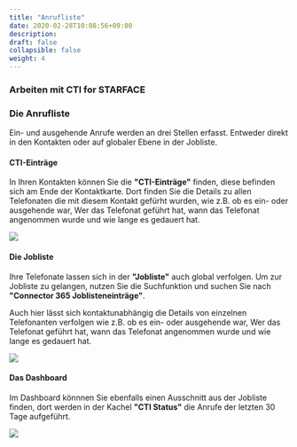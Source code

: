 ```yaml
---
title: "Anrufliste"
date: 2020-02-28T10:08:56+09:00
description: 
draft: false
collapsible: false
weight: 4
---
```

### Arbeiten mit CTI for STARFACE

### Die Anrufliste

Ein- und ausgehende Anrufe werden an drei Stellen erfasst. Entweder direkt in den Kontakten oder auf globaler Ebene in der Jobliste.

#### CTI-Einträge

In Ihren Kontakten können Sie die **"CTI-Einträge"** finden, diese befinden sich am Ende der Kontaktkarte. Dort finden Sie die Details zu allen Telefonaten die mit diesem Kontakt gefürht wurden, wie z.B. ob es ein- oder ausgehende war, Wer das Telefonat geführt hat, wann das Telefonat angenommen wurde und wie lange es gedauert hat. 

![](images/apps/ctientriesde.PNG)

#### Die Jobliste
Ihre Telefonate lassen sich in der **"Jobliste"** auch global verfolgen. Um zur Jobliste zu gelangen, nutzen Sie die Suchfunktion und suchen Sie nach **"Connector 365 Joblisteneinträge"**.

Auch hier lässt sich kontaktunabhängig die Details von einzelnen Telefonanten verfolgen wie z.B. ob es ein- oder ausgehende war, Wer das Telefonat geführt hat, wann das Telefonat angenommen wurde und wie lange es gedauert hat.

![](images/apps/ctijoblistde.PNG)

#### Das Dashboard
Im Dashboard könnnen Sie ebenfalls einen Ausschnitt aus der Jobliste finden, dort werden in der Kachel **"CTI Status"** die Anrufe der letzten 30 Tage aufgeführt.

![](images/apps/ctidashboardde.PNG)